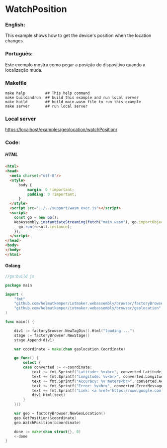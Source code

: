 # WatchPosition

### English:

This example shows how to get the device's position when the location changes.

### Português:

Este exemplo mostra como pegar a posição do dispositivo quando a localização muda.

### Makefile

```shell
make help         ## This help command
make buildandrun  ## build this example and run local server
make build        ## build main.wasm file to run this example
make server       ## run local server
```

### Local server

[https://localhost/examples/geolocation/watchPosition/](https://localhost/examples/geolocation/watchPosition/)

### Code:

##### HTML

```html
<html>
<head>
  <meta charset="utf-8"/>
  <style>
      body {
          margin: 0 !important;
          padding: 0 !important;
      }
  </style>
  <script src="../../support/wasm_exec.js"></script>
  <script>
    const go = new Go();
    WebAssembly.instantiateStreaming(fetch("main.wasm"), go.importObject).then((result) => {
      go.run(result.instance);
    });
  </script>
</head>
<body>
</body>
</html>
```

#### Golang

```go
//go:build js

package main

import (
	"fmt"
	"github.com/helmutkemper/iotmaker.webassembly/browser/factoryBrowser"
	"github.com/helmutkemper/iotmaker.webassembly/browser/geolocation"
)

func main() {

	div1 := factoryBrowser.NewTagDiv().Html("loading ...")
	stage := factoryBrowser.NewStage()
	stage.Append(div1)

	var coordinate = make(chan geolocation.Coordinate)

	go func() {
		select {
		case converted := <-coordinate:
			text := fmt.Sprintf("Latitude: %v<br>", converted.Latitude)
			text += fmt.Sprintf("Longitude: %v<br>", converted.Longitude)
			text += fmt.Sprintf("Accuracy: %v meters<br>", converted.Accuracy)
			text += fmt.Sprintf("Error: %v<br>", converted.ErrorMessage)
			text += fmt.Sprintf("Link: <a href='https://www.google.com.br/maps/@%v,%v,17z'>Google maps</a>", converted.Latitude, converted.Longitude)
			div1.Html(text)
		}
	}()

	var geo = factoryBrowser.NewGeoLocation()
	geo.GetPosition(&coordinate)
	geo.WatchPosition(&coordinate)

	done := make(chan struct{}, 0)
	<-done
}
```